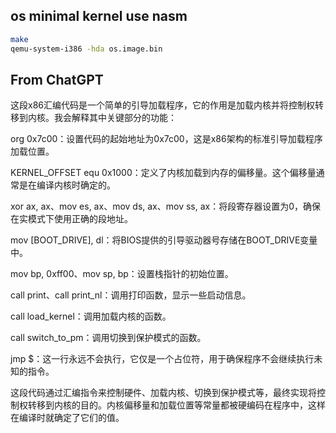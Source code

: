 ## os minimal kernel use nasm 
```sh
make
qemu-system-i386 -hda os.image.bin
```
## From ChatGPT

这段x86汇编代码是一个简单的引导加载程序，它的作用是加载内核并将控制权转移到内核。我会解释其中关键部分的功能：

org 0x7c00：设置代码的起始地址为0x7c00，这是x86架构的标准引导加载程序加载位置。

KERNEL_OFFSET equ 0x1000：定义了内核加载到内存的偏移量。这个偏移量通常是在编译内核时确定的。

xor ax, ax、mov es, ax、mov ds, ax、mov ss, ax：将段寄存器设置为0，确保在实模式下使用正确的段地址。

mov [BOOT_DRIVE], dl：将BIOS提供的引导驱动器号存储在BOOT_DRIVE变量中。

mov bp, 0xff00、mov sp, bp：设置栈指针的初始位置。

call print、call print_nl：调用打印函数，显示一些启动信息。

call load_kernel：调用加载内核的函数。

call switch_to_pm：调用切换到保护模式的函数。

jmp $：这一行永远不会执行，它仅是一个占位符，用于确保程序不会继续执行未知的指令。

这段代码通过汇编指令来控制硬件、加载内核、切换到保护模式等，最终实现将控制权转移到内核的目的。内核偏移量和加载位置等常量都被硬编码在程序中，这样在编译时就确定了它们的值。
